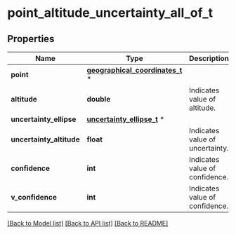 # point_altitude_uncertainty_all_of_t

## Properties
Name | Type | Description | Notes
------------ | ------------- | ------------- | -------------
**point** | [**geographical_coordinates_t**](geographical_coordinates.md) \* |  | 
**altitude** | **double** | Indicates value of altitude. | 
**uncertainty_ellipse** | [**uncertainty_ellipse_t**](uncertainty_ellipse.md) \* |  | 
**uncertainty_altitude** | **float** | Indicates value of uncertainty. | 
**confidence** | **int** | Indicates value of confidence. | 
**v_confidence** | **int** | Indicates value of confidence. | [optional] 

[[Back to Model list]](../README.md#documentation-for-models) [[Back to API list]](../README.md#documentation-for-api-endpoints) [[Back to README]](../README.md)


